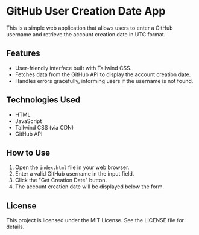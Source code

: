 # GitHub User Creation Date App

This is a simple web application that allows users to enter a GitHub username and retrieve the account creation date in UTC format.

## Features
- User-friendly interface built with Tailwind CSS.
- Fetches data from the GitHub API to display the account creation date.
- Handles errors gracefully, informing users if the username is not found.

## Technologies Used
- HTML
- JavaScript
- Tailwind CSS (via CDN)
- GitHub API

## How to Use
1. Open the `index.html` file in your web browser.
2. Enter a valid GitHub username in the input field.
3. Click the "Get Creation Date" button.
4. The account creation date will be displayed below the form.

## License
This project is licensed under the MIT License. See the LICENSE file for details.